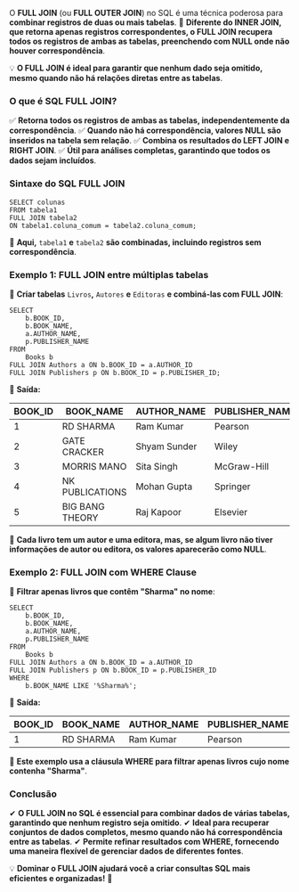 O **FULL JOIN** (ou **FULL OUTER JOIN**) no SQL é uma técnica poderosa para **combinar registros de duas ou mais tabelas**. 
📌 **Diferente do INNER JOIN, que retorna apenas registros correspondentes, o FULL JOIN recupera todos os registros de ambas as tabelas, preenchendo com NULL onde não houver correspondência**.

💡 **O FULL JOIN é ideal para garantir que nenhum dado seja omitido, mesmo quando não há relações diretas entre as tabelas**.

### **O que é SQL FULL JOIN?**

✅ **Retorna todos os registros de ambas as tabelas, independentemente da correspondência**. 
✅ **Quando não há correspondência, valores NULL são inseridos na tabela sem relação**. 
✅ **Combina os resultados do LEFT JOIN e RIGHT JOIN**. 
✅ **Útil para análises completas, garantindo que todos os dados sejam incluídos**.

### **Sintaxe do SQL FULL JOIN**

```
SELECT colunas  
FROM tabela1  
FULL JOIN tabela2  
ON tabela1.coluna_comum = tabela2.coluna_comum;
```

📌 **Aqui,** `tabela1` **e** `tabela2` **são combinadas, incluindo registros sem correspondência**.

### **Exemplo 1: FULL JOIN entre múltiplas tabelas**

📌 **Criar tabelas** `Livros`**,** `Autores` **e** `Editoras` **e combiná-las com FULL JOIN**:

```
SELECT  
    b.BOOK_ID,  
    b.BOOK_NAME,  
    a.AUTHOR_NAME,  
    p.PUBLISHER_NAME  
FROM  
    Books b  
FULL JOIN Authors a ON b.BOOK_ID = a.AUTHOR_ID  
FULL JOIN Publishers p ON b.BOOK_ID = p.PUBLISHER_ID;
```

🔹 **Saída:**

|**BOOK_ID**|**BOOK_NAME**|**AUTHOR_NAME**|**PUBLISHER_NAME**|
|---|---|---|---|
|1|RD SHARMA|Ram Kumar|Pearson|
|2|GATE CRACKER|Shyam Sunder|Wiley|
|3|MORRIS MANO|Sita Singh|McGraw-Hill|
|4|NK PUBLICATIONS|Mohan Gupta|Springer|
|5|BIG BANG THEORY|Raj Kapoor|Elsevier|

📌 **Cada livro tem um autor e uma editora, mas, se algum livro não tiver informações de autor ou editora, os valores aparecerão como NULL**.

### **Exemplo 2: FULL JOIN com WHERE Clause**

📌 **Filtrar apenas livros que contêm "Sharma" no nome**:

```
SELECT  
    b.BOOK_ID,  
    b.BOOK_NAME,  
    a.AUTHOR_NAME,  
    p.PUBLISHER_NAME  
FROM  
    Books b  
FULL JOIN Authors a ON b.BOOK_ID = a.AUTHOR_ID  
FULL JOIN Publishers p ON b.BOOK_ID = p.PUBLISHER_ID  
WHERE  
    b.BOOK_NAME LIKE '%Sharma%';
```

🔹 **Saída:**

|**BOOK_ID**|**BOOK_NAME**|**AUTHOR_NAME**|**PUBLISHER_NAME**|
|---|---|---|---|
|1|RD SHARMA|Ram Kumar|Pearson|

📌 **Este exemplo usa a cláusula WHERE para filtrar apenas livros cujo nome contenha "Sharma"**.

### **Conclusão**

✔ **O FULL JOIN no SQL é essencial para combinar dados de várias tabelas, garantindo que nenhum registro seja omitido**. 
✔ **Ideal para recuperar conjuntos de dados completos, mesmo quando não há correspondência entre as tabelas**. 
✔ **Permite refinar resultados com WHERE, fornecendo uma maneira flexível de gerenciar dados de diferentes fontes**.

💡 **Dominar o FULL JOIN ajudará você a criar consultas SQL mais eficientes e organizadas!** 🚀


